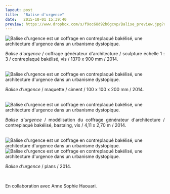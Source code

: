 ```yaml
---
layout: post
title:  "Balise d'urgence"
date:   2015-10-01 15:39:40
preview: https://www.dropbox.com/s/f9oc68d92b6gcvp/Balise_preview.jpg?raw=1
---
```


<img src="https://www.dropbox.com/s/51s8imcvp2erp3u/Balise_maquette_1_3_2014.jpg?raw=1" alt="Balise d'urgence est un coffrage en contreplaqu&eacute; bak&eacute;lis&eacute;, une architecture d'urgence dans un urbanisme dystopique.">

<p style="text-align:justify">
<span style="font-style: italic;">Balise d'urgence</span>   / coffrage g&eacute;n&eacute;rateur d'architecture / sculpture &eacute;chelle 1 : 3 / contreplaqu&eacute; bak&eacute;lis&eacute;, vis / 1370 x 900 mm / 2014.
</p>
<br>

<img src="https://www.dropbox.com/s/wvxx9ftglsihpoo/balise_urgence_maquette.jpg?raw=1" alt="Balise d'urgence est un coffrage en contreplaqu&eacute; bak&eacute;lis&eacute;, une architecture d'urgence dans un urbanisme dystopique.">

<p style="text-align:justify">
<span style="font-style: italic;">Balise d'urgence</span> / maquette / ciment / 100 x 100 x 200 mm / 2014.
</p>
<br>

<img src="https://www.dropbox.com/s/9tt8gwzjiz73815/Balise_2013.jpg?raw=1" alt="Balise d'urgence est un coffrage en contreplaqu&eacute; bak&eacute;lis&eacute;, une architecture d'urgence dans un urbanisme dystopique.">

<p style="text-align:justify">
<span style="font-style: italic;">Balise d'urgence</span>   / mod&eacute;lisation du coffrage g&eacute;n&eacute;rateur d'architecture / contreplaqu&eacute; bak&eacute;lis&eacute;, bastaing, vis / 4,11 x 2,70 m / 2014.
</p>
<br>

<img src="https://www.dropbox.com/s/adkp2kk1tx90hgj/Balise_plan_2013%282%29.jpeg?raw=1" alt="Balise d'urgence est un coffrage en contreplaqu&eacute; bak&eacute;lis&eacute;, une architecture d'urgence dans un urbanisme dystopique.">

<img src="https://www.dropbox.com/s/2trjrtiaw7nync2/Balise_plan_2013.jpeg?raw=1" alt="Balise d'urgence est un coffrage en contreplaqu&eacute; bak&eacute;lis&eacute;, une architecture d'urgence dans un urbanisme dystopique.">

<p style="text-align:justify">
<span style="font-style: italic;">Balise d'urgence</span> / plans / 2014.
</p>
<br>

En collaboration avec Anne Sophie Haouari.